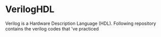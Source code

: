# VerilogHDL

Verilog is a Hardware Description Language (HDL). 
Following repository contains the verilog codes that 've practiced 
